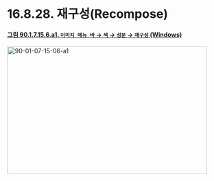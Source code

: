 # 16.8.28. 재구성(Recompose)

<a id="90-01-07-15-06-a1"></a>

#### [그림 90.1.7.15.6.a1. `이미지 메뉴 바` → `색` → `성분` → `재구성` (Windows)](./90-01-07-15-06-recompose.md#90-01-07-15-06-a1)
<img width="466" height="299" alt="90-01-07-15-06-a1" src="https://github.com/user-attachments/assets/b14d3bca-ab4c-42f5-bb1e-a1004d3622a8" />
